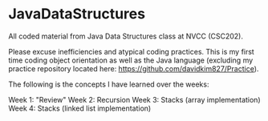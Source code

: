 # JavaDataStructures
All coded material from Java Data Structures class at NVCC (CSC202).

Please excuse inefficiencies and atypical coding practices. This is my first time coding object orientation as well as the Java language (excluding my practice repository located here: https://github.com/davidkim827/Practice).

The following is the concepts I have learned over the weeks:

Week 1: "Review"
Week 2: Recursion
Week 3: Stacks (array implementation)
Week 4: Stacks (linked list implementation)
